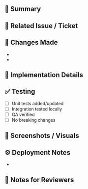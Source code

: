 ## 🧠 Summary
<!-- Briefly explain what this PR does and why -->

## 🧩 Related Issue / Ticket
<!-- Link to Jira ticket, GitHub issue, etc. -->

## 🧪 Changes Made
<!-- List of main changes or new features -->
- 
- 

## 🧰 Implementation Details
<!-- Describe key technical decisions, architectural changes, or design patterns -->

## ✅ Testing
<!-- Describe how you tested this PR -->
- [ ] Unit tests added/updated
- [ ] Integration tested locally
- [ ] QA verified
- [ ] No breaking changes

## 🧱 Screenshots / Visuals
<!-- Attach UI screenshots or relevant visual diffs -->

## ⚙️ Deployment Notes
<!-- Include migrations, environment variables, infra changes, etc. -->
- 

## 💬 Notes for Reviewers
<!-- Anything reviewers should pay attention to or verify -->
